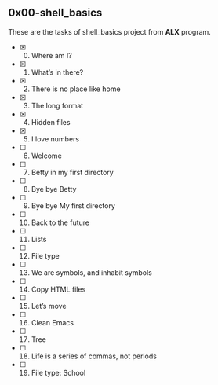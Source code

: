 ## 0x00-shell_basics

These are the tasks of shell_basics project from **ALX** program.

- [x] 0. Where am I?
- [x] 1. What’s in there?
- [x] 2. There is no place like home
- [x] 3. The long format
- [x] 4. Hidden files
- [x] 5. I love numbers
- [ ] 6. Welcome
- [ ] 7. Betty in my first directory
- [ ] 8. Bye bye Betty
- [ ] 9. Bye bye My first directory
- [ ] 10. Back to the future
- [ ] 11. Lists
- [ ] 12. File type
- [ ] 13. We are symbols, and inhabit symbols
- [ ] 14. Copy HTML files
- [ ] 15. Let’s move
- [ ] 16. Clean Emacs
- [ ] 17. Tree
- [ ] 18. Life is a series of commas, not periods
- [ ] 19. File type: School
